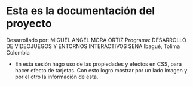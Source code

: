 # Esta es la documentación del proyecto

Desarrollado por: MIGUEL ANGEL MORA ORTIZ
Programa: DESARROLLO DE VIDEOJUEGOS Y ENTORNOS INTERACTIVOS
SENA
Ibagué, Tolima
Colombia

* En esta sesión hago uso de las propiedades y efectos en CSS, para hacer efecto de tarjetas. Con esto logro mostrar por un lado imagen y por el otro la información de esta.
